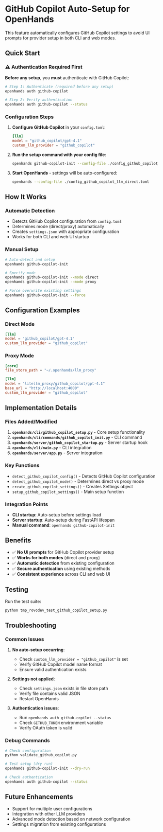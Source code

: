 # GitHub Copilot Auto-Setup for OpenHands

This feature automatically configures GitHub Copilot settings to avoid UI prompts for provider setup in both CLI and web modes.

## Quick Start

### ⚠️ Authentication Required First

**Before any setup**, you **must** authenticate with GitHub Copilot:

```bash
# Step 1: Authenticate (required before any setup)
openhands auth github-copilot

# Step 2: Verify authentication
openhands auth github-copilot --status
```

### Configuration Steps

1. **Configure GitHub Copilot** in your `config.toml`:
   ```toml
   [llm]
   model = "github_copilot/gpt-4.1"
   custom_llm_provider = "github_copilot"
   ```

2. **Run the setup command with your config file**:
   ```bash
   openhands github-copilot-init --config-file ./config_github_copilot_llm_direct.toml
   ```

3. **Start OpenHands** - settings will be auto-configured:
   ```bash
   openhands --config-file ./config_github_copilot_llm_direct.toml

   ```

## How It Works

### Automatic Detection
- Detects GitHub Copilot configuration from `config.toml`
- Determines mode (direct/proxy) automatically
- Creates `settings.json` with appropriate configuration
- Works for both CLI and web UI startup

### Manual Setup
```bash
# Auto-detect and setup
openhands github-copilot-init

# Specify mode
openhands github-copilot-init --mode direct
openhands github-copilot-init --mode proxy

# Force overwrite existing settings
openhands github-copilot-init --force
```

## Configuration Examples

### Direct Mode
```toml
[llm]
model = "github_copilot/gpt-4.1"
custom_llm_provider = "github_copilot"
```

### Proxy Mode
```toml
[core]
file_store_path = "~/.openhands/llm_proxy"

[llm]
model = "litellm_proxy/github_copilot/gpt-4.1"
base_url = "http://localhost:4000"
custom_llm_provider = "github_copilot"
```

## Implementation Details

### Files Added/Modified

1. **`openhands/cli/github_copilot_setup.py`** - Core setup functionality
2. **`openhands/cli/commands/github_copilot_init.py`** - CLI command
3. **`openhands/server/github_copilot_startup.py`** - Server startup hook
4. **`openhands/cli/main.py`** - CLI integration
5. **`openhands/server/app.py`** - Server integration

### Key Functions

- `detect_github_copilot_config()` - Detects GitHub Copilot configuration
- `detect_github_copilot_mode()` - Determines direct vs proxy mode
- `create_github_copilot_settings()` - Creates Settings object
- `setup_github_copilot_settings()` - Main setup function

### Integration Points

- **CLI startup**: Auto-setup before settings load
- **Server startup**: Auto-setup during FastAPI lifespan
- **Manual command**: `openhands github-copilot-init`

## Benefits

- ✅ **No UI prompts** for GitHub Copilot provider setup
- ✅ **Works for both modes** (direct and proxy)
- ✅ **Automatic detection** from existing configuration
- ✅ **Secure authentication** using existing methods
- ✅ **Consistent experience** across CLI and web UI

## Testing

Run the test suite:
```bash
python tmp_rovodev_test_github_copilot_setup.py
```

## Troubleshooting

### Common Issues

1. **No auto-setup occurring**:
   - Check `custom_llm_provider = "github_copilot"` is set
   - Verify GitHub Copilot model name format
   - Ensure valid authentication exists

2. **Settings not applied**:
   - Check `settings.json` exists in file store path
   - Verify file contains valid JSON
   - Restart OpenHands

3. **Authentication issues**:
   - Run `openhands auth github-copilot --status`
   - Check `GITHUB_TOKEN` environment variable
   - Verify OAuth token is valid

### Debug Commands

```bash
# Check configuration
python validate_github_copilot.py

# Test setup (dry run)
openhands github-copilot-init --dry-run

# Check authentication
openhands auth github-copilot --status
```

## Future Enhancements

- Support for multiple user configurations
- Integration with other LLM providers
- Advanced mode detection based on network configuration
- Settings migration from existing configurations
